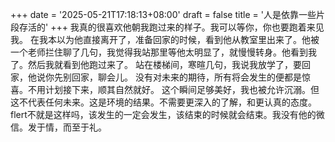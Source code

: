 +++
date = '2025-05-21T17:18:13+08:00'
draft = false
title = '人是依靠一些片段存活的'
+++
我真的很喜欢他朝我跑过来的样子。我可以等你，你也要跑着来见我。
在我本以为他直接离开了，准备回家的时候，看到他从教室里出来了。他被一个老师拦住聊了几句，我觉得我站那里等他太明显了，就慢慢转身。他看到我了。然后我就看到他跑过来了。
站在楼梯间，寒暄几句，我说我放学了，要回家，他说你先别回家，聊会儿。
没有对未来的期待，所有将会发生的便都是惊喜。不用计划接下来，顺其自然就好。
这个瞬间足够美好，我也被允许沉溺。但这不代表任何未来。这是环境的结果。不需要更深入的了解，和更认真的态度。flert不就是这样吗，该发生的一定会发生，该结束的时候就会结束。我没有他的微信。发于情，而至于礼。